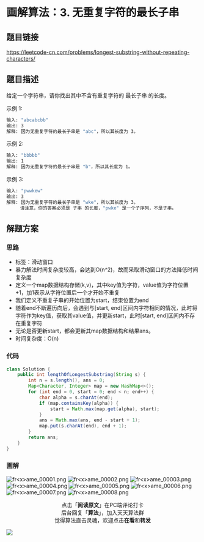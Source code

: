 
# 画解算法：3. 无重复字符的最长子串

## 题目链接

https://leetcode-cn.com/problems/longest-substring-without-repeating-characters/

## 题目描述

给定一个字符串，请你找出其中不含有重复字符的 最长子串 的长度。

示例 1:

```bash
输入: "abcabcbb"
输出: 3 
解释: 因为无重复字符的最长子串是 "abc"，所以其长度为 3。
```

示例 2:

```bash
输入: "bbbbb"
输出: 1
解释: 因为无重复字符的最长子串是 "b"，所以其长度为 1。
```

示例 3:

```bash
输入: "pwwkew"
输出: 3
解释: 因为无重复字符的最长子串是 "wke"，所以其长度为 3。
     请注意，你的答案必须是 子串 的长度，"pwke" 是一个子序列，不是子串。
```

## 解题方案

### 思路

- 标签：滑动窗口
- 暴力解法时间复杂度较高，会达到O(n^2)，故而采取滑动窗口的方法降低时间复杂度
- 定义一个map数据结构存储(k,v)，其中key值为字符，value值为字符位置+1，加1表示从字符位置后一个才开始不重复
- 我们定义不重复子串的开始位置为start，结束位置为end
- 随着end不断遍历向后，会遇到与[start, end]区间内字符相同的情况，此时将字符作为key值，获取其value值，并更新start，此时[start, end]区间内不存在重复字符
- 无论是否更新start，都会更新其map数据结构和结果ans。
- 时间复杂度：O(n)

### 代码

```java
class Solution {
    public int lengthOfLongestSubstring(String s) {
        int n = s.length(), ans = 0;
        Map<Character, Integer> map = new HashMap<>();
        for (int end = 0, start = 0; end < n; end++) {
            char alpha = s.charAt(end);
            if (map.containsKey(alpha)) {
                start = Math.max(map.get(alpha), start);
            }
            ans = Math.max(ans, end - start + 1);
            map.put(s.charAt(end), end + 1);
        }
        return ans;
    }
}
```

### 画解

![fr&lt;x&gt;ame_00001.png](https://i.loli.net/2019/06/05/5cf76ee6b2f3994941.png)
![fr&lt;x&gt;ame_00002.png](https://i.loli.net/2019/06/05/5cf76ee6b6cba76585.png)
![fr&lt;x&gt;ame_00003.png](https://i.loli.net/2019/06/05/5cf76ee701e9036643.png)
![fr&lt;x&gt;ame_00004.png](https://i.loli.net/2019/06/05/5cf76ee6b2fc675995.png)
![fr&lt;x&gt;ame_00005.png](https://i.loli.net/2019/06/05/5cf76ee6b7f4324485.png)
![fr&lt;x&gt;ame_00006.png](https://i.loli.net/2019/06/05/5cf76ee6b4de469284.png)
![fr&lt;x&gt;ame_00007.png](https://i.loli.net/2019/06/05/5cf76ee8f117f82740.png)
![fr&lt;x&gt;ame_00008.png](https://i.loli.net/2019/06/05/5cf76ee8a2d1022562.png)

<span style="display:block;text-align:center;">点击「<strong>阅读原文</strong>」在PC端评论打卡</span>
<span style="display:block;text-align:center;">后台回复「<strong>算法</strong>」，加入天天算法群</span>
<span style="display:block;text-align:center;">觉得算法直击灵魂，欢迎点击<strong>在看</strong>和<strong>转发</strong></span>

![](https://i.loli.net/2019/05/20/5ce23b33cc01d73486.gif)